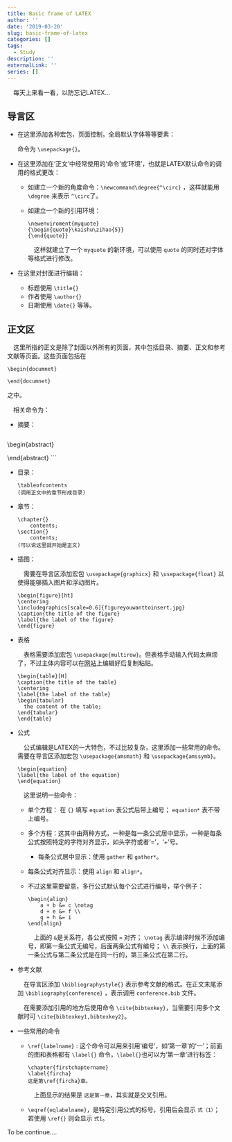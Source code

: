 ```yaml
---
title: Basic frame of LATEX
author: ''
date: '2019-03-20'
slug: basic-frame-of-latex
categories: []
tags:
  - Study
description: ''
externalLink: ''
series: []
---
```

&emsp;每天上来看一看，以防忘记LATEX...
## 导言区
* 在这里添加各种宏包，页面控制，全局默认字体等等要素：

    命令为 `\usepackage{}`。

* 在这里添加在‘正文’中经常使用的‘命令’或‘环境’，也就是LATEX默认命令的调用的格式更改：

  * 如建立一个新的角度命令：`\newcommand\degree{^\circ}` ，这样就能用 `\degree` 来表示 `^\circ`了。

  * 如建立一个新的引用环境：
  
      ```
      \newenviroment{myquote} 
      {\begin{quote}\kaishu\zihao{5}} 
      {\end{quote}}
      ```
      
      &emsp;这样就建立了一个 `myquote` 的新环境，可以使用 `quote` 的同时还对字体等格式进行修改。

* 在这里对封面进行编辑：

  * 标题使用 `\title{}`
  * 作者使用 `\author{}`
  * 日期使用 `\date{}` 等等。

## 正文区
&emsp;这里所指的正文是除了封面以外所有的页面，其中包括目录、摘要、正文和参考文献等页面。这些页面包括在

```
\begin{documnet}
  
\end{documnet}
```  

之中。

&emsp;相关命令为：

* 摘要： 

    ```
\begin{abstract}

\end{abstract}
    ```
    
* 目录：

    ```
    \tableofcontents
    (调用正文中的章节形成目录)
    ```

* 章节：

    ```
    \chapter{}
        contents;
    \section{}
        contents;
    (可以说这里就开始是正文)
    ```

* 插图：

    &emsp;需要在导言区添加宏包 `\usepackage{graphicx}` 和 `\usepackage{float}` 以使得能够插入图片和浮动图片。

    ```
    \begin{figure}[ht]
    \centering
    \includegraphics[scale=0.6]{figureyouwanttoinsert.jpg}
    \caption{the title of the figure}
    \label{the label of the figure}
    \end{figure}
    ```

* 表格
      
    &emsp;表格需要添加宏包 `\usepackage{multirow}`。但表格手动输入代码太麻烦了，不过主体内容可以在[网站](http://www.tablesgenerator.com/)上编辑好后复制粘贴。

    ```
    \begin{table}[H]
    \caption{the title of the table}
    \centering
    \label{the label of the table}
    \begin{tabular}
      the content of the table;
    \end{tabular}
    \end{table}
    ```
    
* 公式

    &emsp;公式编辑是LATEX的一大特色，不过比较复杂，这里添加一些常用的命令。需要在导言区添加宏包 `\usepackage{amsmath}` 和 `\usepackage{amssymb}`。

    ```
    \begin{equation}
    \label{the label of the equation}
    \end{equation}
    ```
    
    &emsp;这里说明一些命令：
      
    * 单个方程： 在 `{}` 填写 `equation` 表公式后带上编号； `equation*` 表不带上编号。
      
    * 多个方程：这其中由两种方式，一种是每一条公式居中显示，一种是每条公式按照特定的字符对齐显示，如头字符或者‘=’，‘+’号。
      
      * 每条公式居中显示：使用 `gather` 和 `gather*`。
        
     * 每条公式对齐显示：使用 `align` 和 `align*`。
        
     * 不过这里需要留意，多行公式默认每个公式进行编号，举个例子：
        
          ```
          \begin{align}
              a + b &= c \notag 
              d + e &= f \\
              g + h &= i 
          \end{align}
          ```
        
          &emsp;上面的 `&`是关系符，各公式按照 `=` 对齐； `\notag` 表示编译时候不添加编号，即第一条公式无编号，后面两条公式有编号； `\\` 表示换行，上面的第一条公式与第二条公式是在同一行的，第三条公式在第二行。
          
* 参考文献

    &emsp;在导言区添加 `\bibliographystyle{}` 表示参考文献的格式。在正文末尾添加 `\bibliography{conference}` ，表示调用 `conference.bib` 文件。
      
    &emsp;在需要添加引用的地方后使用命令 `\cite{bibtexkey}`，当需要引用多个文献时可 `\cite{bibtexkey1,bibtexkey2}`。
      
* 一些常用的命令
      
    * `\ref{labelname}` : 这个命令可以用来引用‘编号’，如‘第一章’的‘一’；前面的图和表格都有 `\label{}` 命令，`\label{}`也可以为‘第一章’进行标签：
      
        ```
        \chapter{firstchaptername}
        \label{fircha}
        这是第\ref{fircha}章。
        ```
      
        &emsp;上面显示的结果是 `这是第一章`，其实就是交叉引用。
      
    * `\eqref{eqlabelname}`，是特定引用公式的标号，引用后会显示 `式（1）`；若使用 `\ref{}` 则会显示 `式1`。
      
To be continue....